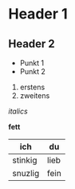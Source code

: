 # Header 1


## Header 2


* Punkt 1
* Punkt 2


1. erstens
2. zweitens

*italics*

**fett**

| ich | du
|---|---|
|stinkig | lieb
|snuzlig | fein
